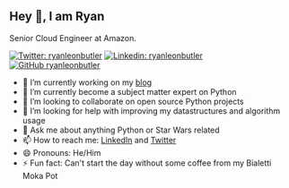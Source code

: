 <h2>Hey 👋, I am Ryan</h2>

<p>Senior Cloud Engineer at Amazon.</p>

[![Twitter: ryanleonbutler](https://img.shields.io/twitter/follow/ryanleonbutler?style=social)](https://twitter.com/ryanleonbutler)
[![Linkedin: ryanleonbutler](https://img.shields.io/badge/-ryanleonbutler-blue?style=flat-square&logo=Linkedin&logoColor=white&link=https://www.linkedin.com/in/ryanleonbutler/)](https://www.linkedin.com/in/ryanleonbutler/)
[![GitHub ryanleonbutler](https://img.shields.io/github/followers/ryanleonbutler?label=follow&style=social)](https://github.com/ryanleonbutler)

- 🔭 I’m currently working on my [blog](https://ryanbutler.online/)
- 🌱 I’m currently become a subject matter expert on Python
- 👯 I’m looking to collaborate on open source Python projects
- 🤔 I’m looking for help with improving my datastructures and algorithm usage
- 💬 Ask me about anything Python or Star Wars related
- 📫 How to reach me: [LinkedIn](https://www.linkedin.com/in/ryanleonbutler) and [Twitter](https://twitter.com/ryanleonbutler)
- 😄 Pronouns: He/Him
- ⚡ Fun fact: Can't start the day without some coffee from my Bialetti Moka Pot

